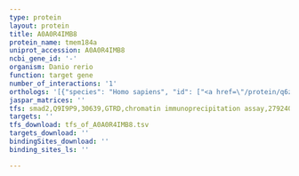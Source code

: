 ```yaml
---
type: protein
layout: protein
title: A0A0R4IMB8
protein_name: tmem184a
uniprot_accession: A0A0R4IMB8
ncbi_gene_id: '-'
organism: Danio rerio
function: target gene
number_of_interactions: '1'
orthologs: '[{"species": "Homo sapiens", "id": ["<a href=\"/protein/q6zmb5\">Q6ZMB5</a>"]}, {"species": "Mus musculus", "id": ["D3Z295"]}, {"species": "Rattus norvegicus", "id": ["A0A0G2K4I7"]}, {"species": "Drosophila melanogaster", "id": ["<a href=\"/protein/q960f6\">Q960F6</a>"]}, {"species": "Caenorhabditis elegans", "id": ["<a href=\"/protein/g5egf1\">G5EGF1</a>"]}]'
jaspar_matrices: ''
tfs: smad2,Q9I9P9,30639,GTRD,chromatin immunoprecipitation assay,27924024%5Buid%5D,No
targets: ''
tfs_download: tfs_of_A0A0R4IMB8.tsv
targets_download: ''
bindingSites_download: ''
binding_sites_ls: ''

---
```

